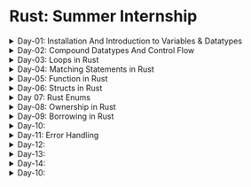 # Rust: Summer Internship
<details>
<summary>Day-01: Installation And Introduction to Variables & Datatypes</summary>

## Installation

### For macOS
To install Rust on macOS, use the following command:
```sh
curl -proto '=https' --tlsv1.2 -sSf https://sh.rustup.rs |sh
```
```sh
source $HOME/.cargo/env
```

### For Windows
Download and install Rust from the official website:
[Rust Installation for Windows](https://www.rust-lang.org/tools/install)

## Verifying Installation
To verify the installation, run:
```sh
rustc --version
```

## Creating a New Project

### To create a project in the same folder:
```sh
cargo init
```

### To create a completely new project:
```sh
cargo new demo-project
```

## Unique Features of Rust

- **Memory Safety**
- **Ownership and Borrowing**
- **Concurrency**
- **Pattern Matching**
- **Cargo**

## Advantages Over Other Languages

- Rust guarantees memory safety without a garbage collector, reducing the risk of crashes and security vulnerabilities.
- Rust's performance is comparable to C and C++, making it suitable for high-performance applications.
- Rust's unique approach to concurrency helps avoid data races, which are common in languages like C++ and Java.
- Rust has a strong and growing community with a rich ecosystem of libraries and tools, making it easier to find support and resources.
- Rust's compiler and tools like Cargo provide excellent support for development, testing, and deployment, enhancing productivity.

## Variables

- Declare variables using `let`.
- By default, variables are immutable.
- Declare mutable variables by adding `mut` before the variable names.
- Constants are similar to immutable variables; they are bound to a name and are not allowed to change.
- Declare constants with `const`.

### Example:
```rust
let x = 5;
let mut y = 10;
const MAX_POINTS: u32 = 100_000;
```

## Shadowing

- Reassign a value to a variable.
- Shadowing is different from making a variable `mut`, as it allows reassignment without `let`.
- Shadowing also allows changing the type of a variable, which is not possible with `mut`.

### Example:
```rust
let x = 5;
let x = x + 1;
let x = "shadowed";
```

## Data Types

Rust is a statically typed language, meaning the types of all variables are known and checked at compile time.

### Integer Types
- Signed integers: `i8`, `i16`, `i32`, `i64`, `i128`, `isize` (represent both positive and negative numbers)
  - Example: `i8` has a range from -128 to 127
- Unsigned integers: `u8`, `u16`, `u32`, `u64`, `u128`, `usize` (represent only non-negative numbers)
  - Example: `u8` has a range from 0 to 255

### Boolean Type
```rust
fn main() {
    let t = true;
    let f: bool = false; // with explicit type annotation
}
```

### Character Type
```rust
fn main() {
    let c = 'z';
    let z: char = 'ℤ'; // with explicit type annotation
}
```


</details>
<details>
<summary>Day-02: Compound Datatypes And Control Flow</summary>

## Tuple

### Declaration
```rust
let tup: (i32, f64, u8) = (500, 6.4, 1);
```

### Accessing Tuple
```rust
tup.0 
tup.1
```

- Tuples have a fixed length and cannot grow or shrink.

### Destructuring a Tuple
```rust
let tup = (500, 6.4, 1);
let (x, y, z) = tup;
```

### Unit
- The tuple without any values has a special name, unit. This value and its corresponding type are both written `()` and represent an empty value or an empty return type.

### Memory Allocation
- Tuples are allocated on the stack, not on the heap.

## Array

### Properties
- Unlike a tuple, every element of an array must have the same type.
- Arrays have a fixed length.

### Declaration
```rust
let a = [1, 2, 3, 4, 5];
let a: [i32; 5] = [1, 2, 3, 4, 5];
let a = [3; 5]; // To declare an array with the same elements.
```

### Accessing Arrays
```rust
let a = [1, 2, 3, 4, 5];
let first = a[0];
let second = a[1];
```

### Memory Allocation
- Arrays are allocated on the stack.

### Invalid Accessing of Array
```rust
let a = [1, 2, 3, 4, 5];
let first = a[5]; // Error: Index out of bounds
```
### Array vs Tuple

| Feature                  | Array                                                  | Tuple                                                     |
|--------------------------|--------------------------------------------------------|-----------------------------------------------------------|
| Element Types            | All elements must have the same type                   | Elements can have different types                         |
| Length                   | Fixed length                                           | Fixed length                                              |
| Declaration              | `let a = [1, 2, 3, 4, 5];`                             | `let tup: (i32, f64, u8) = (500, 6.4, 1);`                |
| Type Annotation          | `let a: [i32; 5] = [1, 2, 3, 4, 5];`                   | `let tup: (i32, f64, u8) = (500, 6.4, 1);`                |
| Accessing Elements       | `a[0]`, `a[1]`                                         | `tup.0`, `tup.1`                                          |
| Destructuring            | Not applicable                                         | `let (x, y, z) = tup;`                                    |
| Memory Allocation        | Allocated on stack                                     | Allocated on stack                                        |
| Invalid Access           | Causes a runtime panic (e.g., `a[5]` for an array of 5)| Causes a compile-time error if the tuple index is invalid |
| Use Case                 | Homogeneous collections                                | Heterogeneous collections                                 |
| Empty Representation     | Not applicable                                         | `()` (unit type) 

# Control Flow

## If Expression
```rust
fn main() {
    let number = 3;
    if number < 5 {
        println!("condition was true");
    } else {
        println!("condition was false");
    }
}
```

## Multiple Conditions with else if
```rust
fn main() {
    let number = 6;
    if number % 4 == 0 {
        println!("number is divisible by 4");
    } else if number % 3 == 0 {
        println!("number is divisible by 3");
    } else if number % 2 == 0 {
        println!("number is divisible by 2");
    } else {
        println!("number is not divisible by 4, 3, or 2");
    }
}
```

## Using if in let Statement
```rust
fn main() {
    let condition = true;
    let number = if condition { 5 } else { 6 };
    println!("The value of number is: {number}");
}
```
</details>

<details>
<summary>Day-03: Loops in Rust</summary>

## Rust Loop Examples
 
Rust has three kinds of loops:
- `loop`
- `for`
- `while`

## Loop

The `loop` keyword tells Rust to execute a block of code over and over again forever or until you explicitly tell it to stop.

```rust
fn main() {
    loop {
        println!("again!");
    }
}
```

Rust also provides a way to break out of a loop using the `break` keyword. You can place the `break` keyword within the loop to tell the program when to stop executing the loop.

You can use `continue` within a loop to skip over any remaining code in this iteration of the loop and go to the next iteration.

### Example of continue statement

```rust
fn main() {
    for i in 0..10 {
        if i % 2 == 0 {
            continue; // Skip even numbers
        }
        println!("Odd number: {}", i);
    }
}
```

**Output:**
```
Odd number: 1
Odd number: 3
Odd number: 5
Odd number: 7
Odd number: 9
```

### Example of break statement

```rust
fn main() {
    for i in 0..10 {
        if i == 5 {
            break; // Exit the loop when i is 5
        }
        println!("Number: {}", i);
    }
}
```

**Output:**
```
Number: 0
Number: 1
Number: 2
Number: 3
Number: 4
```

### Returning values from loop

```rust
fn main() {
    let mut counter = 0;
    let result = loop {
        counter += 1;
        if counter == 10 {
            break counter * 2;
        }
    };
    println!("The result is {result}");
}
```

**Output:**
```
The result is 20
```

### Loop labels to Disambiguate Between Multiple loops

```rust
fn main() {
    let mut count = 0;
    'counting_up: loop {
        println!("count = {count}");
        let mut remaining = 10;
        loop {
            println!("remaining = {remaining}");
            if remaining == 9 {
                break;
            }
            if count == 2 {
                break 'counting_up;
            }
            remaining -= 1;
        }
        count += 1;
    }
    println!("End count = {count}");
}
```

**Output:**
```
count = 0
remaining = 10
remaining = 9
count = 1
remaining = 10
remaining = 9
count = 2
remaining = 10
remaining = 9
End count = 2
```

## While

When the condition is true, the loop runs. When the condition ceases to be true, it breaks out of the loop.

```rust
fn main() {
    let mut number = 3;
    while number != 0 {
        println!("{number}!");
        number -= 1;
    }
    println!("LIFTOFF!!!");
}
```

**Output:**
```
3!
2!
1!
LIFTOFF!!!
```

This construct eliminates a lot of nesting that would be necessary if you used `loop`, `if`, `else`, and `break` and it’s clearer.

## For

We can use a `while` loop to print elements of an array, but if we update the array and forget to change the condition, it will panic at runtime. It’s also slow, because the compiler adds runtime code to perform the conditional check of whether the index is within the bounds of the array on every iteration through the loop.

```rust
fn main() {
    let a = [10, 20, 30, 40, 50];
    for element in a {
        println!("the value is: {element}");
    }
}
```

**Output:**
```
the value is: 10
the value is: 20
the value is: 30
the value is: 40
the value is: 50
```

### Print Elements in Reverse Order

```rust
fn main() {
    for number in (1..4).rev() {
        println!("{number}!");
    }
    println!("LIFTOFF!!!");
}
```

**Output:**
```
3!
2!
1!
LIFTOFF!!!
```
</details>

<details>
<summary>Day-04: Matching Statements in Rust</summary>


## Basic Match

- `match` statement is a control flow construct used for pattern matching.
- It allows you to match a value against a series of patterns and execute different code blocks based on the matched pattern.

```rust
fn main() {
    let number = 7;

    match number {
        1 => println!("One"),
        2 => println!("Two"),
        3 => println!("Three"),
        _ => println!("Other"),
    }
}
```

## Matching Against Multiple Patterns

- You can match against multiple patterns in a single match statement.

```rust
fn main() {
    let number = 3;

    match number {
        1 | 2 => println!("One or Two"),
        3 | 4 => println!("Three or Four"),
        _ => println!("Other"),
    }
}
```

## Matching with Binding

- You can bind the matched value to a variable, which can be used in the corresponding code block.

```rust
fn main() {
    let number = Some(7);

    match number {
        Some(n) => println!("Found a number: {}", n),
        None => println!("No number found"),
    }
}
```

## Ignoring Values

- If you don't need to use the matched value, you can use the underscore (`_`) pattern to ignore it.

```rust
fn main() {
    let number = Some(7);

    match number {
        Some(_) => println!("Found a number"),
        None => println!("No number found"),
    }
}
```

## Destructuring Tuples

```rust
fn main() {
    let tup = (1, "hello");

    match tup {
        (1, greeting) => println!("The greeting is: {}", greeting),
        _ => println!("No match"),  
    }
}
```

## Matching Ranges

- You can match ranges in match expressions and use `_` to match any value.

```rust
fn main() {
    let age = 21;

    match age {
        1..=17 => println!("minor"),
        18..=120 => println!("major"),
        _ => println!("something else"),
    }
}
```

## Matching Tuples

- Will compare all the elements of tuples and print the appropriate message.

```rust
fn main() {
    let tup = (1, 2, 3, 4);
    match tup {
        (1, 2, 3, 4) => println!("Tuple is 1, 2, 3, 4"),
        _ => println!("Tuple is something else"),
    }
}
```

```rust
fn main() {
    let tup = (1, 2, 3, 4);

    match tup {
        (1, ..) => println!("First element is 1"),
        (_, 2, ..) => println!("Second element is 2"),
        (_, _, 3, ..) => println!("Third element is 3"),
        (.., 4) => println!("Fourth element is 4"),
        (_, _, _, 4) => println!("Fourth element is 4"),
        (x, y, z, a) => println!("{}, {}, {}, {}", x, y, z, a),
        (1, _, _, _) => println!("First element is 1"),
        (_, 2, _, _) => println!("Second element is 2"),
        _ => println!("Tuple is something else"),
    }
}
```

## Differences between `(.., 4)` and `(_, _, _, 4)`

### Differences

1. **Syntax and Readability**:
   - `(.., 4)`: This uses the "rest pattern" (`..`) to indicate that there can be any number of elements before the last one, which must be `4`. This is more flexible and concise.
   - `(_, _, _, 4)`: This explicitly specifies that the tuple must have exactly four elements, with the last one being `4`. This is less flexible but more explicit.

2. **Pattern Matching Flexibility**:
   - `(.., 4)`: This will match any tuple where the last element is `4`, regardless of the number of preceding elements. For example, it matches `(1, 2, 3, 4)`, `(5, 4)`, or `(6, 7, 8, 9, 4)`.
   - `(_, _, _, 4)`: This will only match tuples that have exactly four elements, with the last element being `4`. For example, it matches `(1, 2, 3, 4)` but not `(5, 4)` or `(6, 7, 8, 9, 4)`.

### Example

```rust
fn main() {
    let tup1 = (1, 2, 3, 4);
    let tup2 = (5, 4);
    let tup3 = (6, 7, 8, 9, 4);

    match tup1 {
        (.., 4) => println!("(.., 4) matched"),
        (_, _, _, 4) => println!("(_, _, _, 4) matched"),
        _ => println!("No match"),
    }

    match tup2 {
        (.., 4) => println!("(.., 4) matched"),
        (_, _, _, 4) => println!("(_, _, _, 4) matched"),
        _ => println!("No match"),
    }

    match tup3 {
        (.., 4) => println!("(.., 4) matched"),
        (_, _, _, 4) => println!("(_, _, _, 4) matched"),
        _ => println!("No match"),
    }
}
```

**Output**:
```
(.., 4) matched
(.., 4) matched
(.., 4) matched
```

Here, `(.., 4)` matches all the tuples because they all have `4` as the last element, while `(_, _, _, 4)` only matches `tup1` because it has exactly four elements.

</details>

<details>
<Summary>Day-05: Function in Rust</Summary>


## Main Function
- `main()` function is the entry point of a program.
- Uses snake case as the conventional style for function names.

Example code:
```rust
fn main() {
    println!("Hello, world!");

    another_function();
}

fn another_function() {
    println!("Another function.");
}
```

## Parameters
- A parameter is a special variable that is part of a function’s signature.
- It represents a value that the function expects to receive when it is called.
- Parameters are defined in the function's definition and are used within the function to perform operations.

Example:
```rust
fn another_function(x: i32) {
    println!("The value of x is: {x}");
}
```

## Arguments
- An argument is a concrete value provided to a function when it is called.
- These values are passed to the function’s parameters and used within the function to perform its operations.

Example:
```rust
fn main() {
    another_function(5);
}
```

## Note
- You must declare the type of each parameter. Rust requires type annotations in function definitions. 

## Statements and Expressions
- Function bodies are made up of a series of statements optionally ending in an expression.
- Statements are instructions that perform some action and do not return a value.
- Expressions evaluate to a resultant value.

Example:
```rust
{
    let x = 3; // Example of a statement
    x + 1 // Example of an expression
}
```
- Expressions do not include ending semicolons. If you add a semicolon to the end of an expression, you turn it into a statement, and it will then not return a value.

## Functions with Return Values
- Functions can return values to the code that calls them. We don’t name return values, but we must declare their type after an arrow (`->`).
- We can return early from a function by using the `return` keyword and specifying a value.

Example:
```rust
fn five() -> i32 {
    5
}

fn main() {
    let x = five();

    println!("The value of x is: {x}");
}
```

## Example of Error Related to Return Value

Example:
```rust
fn main() {
    let x = plus_one(5);

    println!("The value of x is: {x}");
}

fn plus_one(x: i32) -> i32 {
    x + 1;
}
```
- Mismatched types error reveals the core issue with this code. The definition of the function `plus_one` says that it will return an `i32`, but statements don’t evaluate to a value, which is expressed by `()`, the unit type.

</details>

<details>
<summary>Day-06: Structs in Rust</summary>

## Structs

Structs are custom data types that let you group/package together different related data and reference them as a single unit.

### Types of Structs

1. **Named-Field Struct**: A struct where all the fields have a name associated with them.
2. **Tuple-Struct**: A struct where fields are defined as a tuple and not named.
3. **Unit-Struct**: A struct where there are no fields defined.

### Creating and Using Structs

You can create an instance of a struct using `let`, as usual, but use a key: value style syntax to set each field. You can access the fields through dot notation, e.g., `origin.x`. Values in structs are immutable by default; use `mut` to make them mutable.

```rust
struct Point {
    x: i32,
    y: i32,
}

fn main() {
    let mut point = Point { x: 0, y: 0 };

    point.x = 5;

    println!("The point is at ({}, {})", point.x, point.y);
}
```

Rust does not support field mutability at the language level.

### Update Syntax

A struct can include `..` to indicate that you want to use a copy of some other struct for some of the values.

```rust
fn main() {
    struct Point3d {
        x: i32,
        y: i32,
        z: i32,
    }

    let mut point = Point3d { x: 0, y: 0, z: 0 };
    point = Point3d { y: 1, ..point };
}
```

### Named-Field Structs

```rust
struct DummyStudent {
    name: String, // Field
    age: u8, // Field
    is_a_student: bool, // Field
}
```

### Tuple Structs

```rust
fn main() {
    struct Color(i32, i32, i32);
    struct Point(i32, i32, i32);

    let black = Color(0, 0, 0);
    let origin = Point(0, 0, 0);
}
```

Tuple structs are preferred more than simple tuples because they improve readability and it's easier to find the context of the tuple being used.

The members of a tuple struct may be accessed by dot notation or destructuring.

```rust
fn main() {
    struct Color(i32, i32, i32);
    struct Point(i32, i32, i32);

    let black = Color(0, 0, 0);
    let origin = Point(0, 0, 0);

    let black_r = black.0;
    let Point(_, origin_y, origin_z) = origin;
}
```

### Unit-like Structs

```rust
struct Electron {} // Use empty braces...
struct Proton;     // ...or just a semicolon.

// Use the same notation when creating an instance.
let x = Electron {};
let y = Proton;
let z = Electron; // Error
```

A struct is called 'unit-like' because it resembles the empty tuple, `()`, sometimes called 'unit'.

### Shorthand Representation

If the names of the fields are the same as the names of the variables being assigned to them, then we can use the shorthand notation.

Example:

```rust
struct Student {
    sgpa: f32,
    age: u8, // MAX: 255
    is_a_student: bool,
    sic: u32,
    year: u16,
}

let student_age = 20;
let is_a_student_var = true;
let student_sic = 123456;
let student_year = 2021;

let student = Student {
    sgpa: 9.5,
    age: student_age,
    is_a_student: is_a_student_var,
    sic: student_sic,
    year: student_year,
};
```

### Nested Structure

```rust
struct Library {
    name: String,
    location: String,
    books: Book, // Only one book in the library
}

struct Book {
    author: String,
    book_details: BookDetails,
}

struct BookDetails {
    name: String,
    isbn: String,
}
```

## Implementation in Rust

### impl

An implementation block, denoted by the keyword `impl` followed by the struct's name, is used to define methods and functions for that struct. A struct can have multiple `impl` blocks.

### Methods

Methods are like functions, declared with `fn`, that can have parameters and a return value. They differ from functions as they are defined within a struct and always have `self` as their first parameter.

### self

The `self` keyword represents the instance of the struct the method is called on. It can be used as `self` (shorthand for `self: Self`), `&self` (for `self: &Self`), or `&mut self` (for `self: &mut Self`). This shorthand allows for less repetition, especially with generic types.

### Associated Functions

Functions inside an `impl` block that do not take `self` as a parameter are called associated functions. They are associated with the struct but do not operate on an instance of it. These are often used as constructors to return a new instance of the struct.

### Example

```rust
impl Student {
    fn new(sgpa: f32, age: u8, is_a_student: bool, sic: u32, year: u16) -> Student {
        Student {
            sgpa,
            age,
            is_a_student,
            sic,
            year,
        }
    }

    // printing the student's details
    fn print_student_details(&self) {
        self.sgpa;
        self.sic;
        println!("Student Details: ");
    }

    fn compare_student_sgpa(&self, other: Student) {
        if self.sgpa > other.sgpa {
            println!("Self has a higher SGPA");
        } else {
            println!("Other has a higher SGPA");
        }
    }
}

fn something_outside_impl() {
    let raj: Student = Student::default();
    let jay: Student = Student {
        sgpa: 9.0,
        age: 20,
        is_a_student: true,
        sic: 123456,
        year: 2021,
    };

    let new_student = Student::new(8.5, 20, true, 123456, 2021);
    raj.compare_student_sgpa(jay);
    jay.compare_student_sgpa(raj);
}
```
</details>

<details>

<summary>Day 07: Rust Enums</summary>

## Definition
Enums (or enumerations) are a user-defined data type that allows us to select a value from a list of related values.

### Syntax
```rust
enum Sport {
    Basketball,
    Volleyball,
    Football,
    Cricket,
}
```
Created an enum named `Sport` with a list of values: `Basketball`, `Volleyball`, `Football`, and `Cricket`. These enum values are known as variants.

## Accessing Enum Variants
```rust
enum Direction {
    North,
    East,
    South,
    West,
}
```
### To create instances of enum variants:
```rust
let north = Direction::North;
let east = Direction::East;
let south = Direction::South;
let west = Direction::West;
```

### Example: Enum Datatype
```rust
fn main() {
    // Define enum Direction
    #[derive(Debug)]
    enum Direction {
        North,
        East,
        South,
        West,
    }

    // Initialize and access enum variants
    let north = Direction::North;
    let east = Direction::East;
    let south = Direction::South;
    let west = Direction::West;

    // Print enum values
    println!("{:?}", north);
    println!("{:?}", east);
    println!("{:?}", south);
    println!("{:?}", west);
}
```
Note: We have used `#[derive(Debug)]` above the enum definition. It allows Rust to print the variants inside the enum.

## Initializing Enum Variants with Values
```rust
fn main() {
    // Define enum
    #[derive(Debug)]
    enum Result {
        Score(f64),
        Valid(bool),
    }

    // Initialize enum with values
    let num = Result::Score(3.14);
    let bool = Result::Valid(true);
    
    println!("num = {:?}", num);
    println!("bool = {:?}", bool);
}
```

## Enum with Different Data Types
### Struct Variant
Syntax:
```rust
enum Game {
    Quit,
    Position { x: i32, y: i32 },
}
```

### Tuple Variant
Syntax:
```rust
enum Game {
    Quit,
    ChangeBackground(i32, i32, i32),
}
```

### String Variant
Syntax:
```rust
enum Game {
    Quit,
    Print(String),
}
```

### Example
```rust
fn main() {
    // Define enum with multiple variants and data types
    #[derive(Debug)]
    enum Game {
        Quit,
        Print(String),
        Position { x: i32, y: i32 },
        ChangeBackground(i32, i32, i32),
    }

    // Initialize enum with values
    let quit = Game::Quit;
    let print = Game::Print(String::from("Hello World!"));
    let position = Game::Position { x: 10, y: 20 };
    let color = Game::ChangeBackground(200, 255, 255);

    // Print enum values
    println!("quit = {:?}", quit);
    println!("print = {:?}", print);
    println!("position = {:?}", position);
    println!("color = {:?}", color);
}
```

## Comparing Two Instances of Enum
```rust
let rgb_red = ColorModel::RGB(255, 0, 0);
let rgba_red = ColorModel::RGBA(255, 0, 0, 255);
// With named members, use curly braces and the properties' names
let cmyk_black: ColorModel = ColorModel::CMYK{cyan: 0, magenta: 0, yellow: 0, key: 255};

rgb_red == rgba_red; // false
```

## Define Methods on Enums
```rust
impl Message {
    fn call(&self) {
        // Method body would be defined here
    }
}

let m = Message::Write(String::from("hello"));
m.call();
```

## Pattern Matching in Enums
```rust
enum Coin {
    Penny,
    Nickel,
    Dime,
    Quarter(UsState),
}

fn value_in_cents(coin: Coin) -> u8 {
    match coin {
        Coin::Penny => 1,
        Coin::Nickel => 5,
        Coin::Dime => 10,
        Coin::Quarter(state) => {
            println!("State quarter from {:?}!", state);
            25
        }
    }
}
```

### Another Example
```rust
#[derive(PartialEq, Clone)]
enum ColorModel {
    RGB(u8, u8, u8),
    RGBA(u8, u8, u8, u8),
    CMYK { cyan: u8, magenta: u8, yellow: u8, key: u8 },
}

impl ColorModel {
    pub fn to_hex(&self) -> String {
        match self {
            ColorModel::RGB(red, green, blue) => format!("#{:X}{:X}{:X}", red, green, blue),
            _ => self.to_rgb().to_hex(),
        }
    }

    fn to_rgb(&self) -> Self {
        match self {
            ColorModel::RGB(_, _, _) => self.clone(),
            ColorModel::RGBA(red, green, blue, alpha) => {
                let red: u8 = (1 - alpha) * 255 + alpha * red;
                let green: u8 = (1 - alpha) * 255 + alpha * green;
                let blue: u8 = (1 - alpha) * 255 + alpha * blue;

                ColorModel::RGB(red, green, blue)
            },
            ColorModel::CMYK { cyan, magenta, yellow, key } => {
                let red = 255 * (1 - cyan) * (1 - key);
                let green = 255 * (1 - magenta) * (1 - key);
                let blue = 255 * (1 - yellow) * (1 - key);

                ColorModel::RGB(red, green, blue)
            },
        }
    }
}
```
</details>

<details>
<summary>Day-08: Ownership in Rust</summary>

## Ownership
In Rust, ownership and borrowing are the pillars of memory safety and concurrency.

### Ownership
- Ensures that memory is managed efficiently and safely.
- Rust’s move semantics enable efficient memory management by transferring ownership between variables.

```rust
fn main() {
    let original = String::from("Hello");
    let moved = original; // Ownership transferred to 'moved'

    // Error: 'original' no longer accessible
    println!("{}", original);
}
```

## Stack and Heap
- A stack operates on a Last In, First Out (LIFO) principle, like a stack of plates where you add to the top and remove from the top. Adding is called pushing, and removing is called popping. All data on the stack must have a fixed, known size. Data with unknown or variable sizes must be stored on the heap.
- The heap is less organized, you request space, the allocator finds a spot, marks it as used, and returns a pointer. This is called allocating. The pointer, stored on the stack, leads to the data on the heap. It's like being seated at a restaurant: the host finds a table, and latecomers ask where you're seated to find you.
- Pushing to the stack is faster than heap allocation because the stack's location is always known, while the heap requires searching for available space and bookkeeping.
- Accessing heap data is slower than stack data due to the need to follow pointers. Processors work more efficiently with data stored closely together, like on the stack, rather than scattered, like on the heap.
- When a function is called, its parameters and local variables are pushed onto the stack. Once the function finishes, these values are popped off the stack.
- Ownership addresses the challenges of tracking, minimizing duplicates, and cleaning up unused data on the heap. Understanding ownership clarifies its purpose in managing heap data, reducing the need to think about the stack and heap frequently.

## Ownership Rules
- Each value in Rust has an owner.
- There can only be one owner at a time.
- When the owner goes out of scope, the value will be dropped.

## Variable Scope
```rust
{                      // s is not valid here, it’s not yet declared
    let s = "hello";   // s is valid from this point forward
}                      // this scope is now over, and s is no longer valid
```
- When s comes into scope, it is valid.
- It remains valid until it goes out of scope.

## String Type
- The types covered previously are of a known size, can be stored on the stack and popped off the stack when their scope is over, and can be quickly and trivially copied to make a new, independent instance if another part of code needs to use the same value in a different scope.
- Rust has a second string type, String. This type manages data allocated on the heap and as such is able to store an amount of text that is unknown to us at compile time. You can create a String from a string literal using the `from` function.

```rust
let s = String::from("hello");
```

## Mutated String
```rust
let mut s = String::from("hello");

s.push_str(", world!"); // push_str() appends a literal to a String

println!("{s}"); // This will print `hello, world!`
```

## Variables and Data Interacting with Move

### For Integers:
```rust
let x = 5;
let y = x;
```
- This binds the value 5 to `x` and then copies it to `y`, resulting in two variables, `x` and `y`, both holding the value 5. Since integers have a fixed size, both values are stored on the stack.

### For Strings:
```rust
let s1 = String::from("hello");
let s2 = s1;
```
- A String is made up of three parts, shown on the left: a pointer to the memory that holds the contents of the string, a length, and a capacity. This group of data is stored on the stack. On the right is the memory on the heap that holds the contents.
![Strings-1](https://doc.rust-lang.org/book/img/trpl04-01.svg)
- Assigning `s1` to `s2` copies the String's pointer, length, and capacity from the stack, but not the actual data on the heap.
![Strings-1](https://doc.rust-lang.org/book/img/trpl04-02.svg)


## Variables and Data Interacting with Clone
- If we do want to deeply copy the heap data of the String, not just the stack data, we can use a common method called `clone`.
```rust
let s1 = String::from("hello");
let s2 = s1.clone();

println!("s1 = {s1}, s2 = {s2}");
```

## Stack-Only Data: Copy
```rust
let x = 5;
let y = x;

println!("x = {x}, y = {y}");
```
- Types with a known size at compile time, like integers, are stored on the stack, making value copies quick and straightforward. Thus, there's no need to prevent `x` from being valid after creating `y`, and calling `clone` isn't necessary as deep and shallow copying are identical in this case.


</details>


<details> 
<summary>Day-09: Borrowing in Rust</summary>

## Mechanism of Borrowing
- Borrowing allows a function or method to temporarily borrow a reference to a value owned by another part of the program.
- It enables a function or method to use a value without taking ownership of it by passing a reference to the value instead of the value itself.

## Types of References
1. **Immutable references**: Allow the borrower to read the value but not modify it.
2. **Mutable references**: Allow the borrower to read and modify the value.

## Examples

### Mutable Borrowing

```rust
fn main() {
    let mut x = 5;
    {
        let y = &mut x; // mutable borrow of x
        *y += 1;
        println!("y: {}", y); // prints "y: 6"
    } // y goes out of scope and the mutable borrow ends
    println!("x: {}", x); // prints "x: 6"
}
```
- We create a mutable variable `x` and a mutable borrow `y`. By dereferencing `y`, we modify `x`. After the inner block, where `y` is valid, `y` goes out of scope, and `x` can be used safely again.

### Immutable Borrowing

Immutable references allow the borrower to read the value but not modify it.

```rust
fn main() {
    let x = 10;
    print_int(&x); // immutable borrow of x
}

fn print_int(v: &i32) {
    println!("{}", v);
}
```
- We create an integer `x` and then pass an immutable borrow of `x` to the `print_int` function. The `print_int` function then prints the value of the integer. Because the borrow is immutable, we cannot modify `x` within the function.

### Mutable Borrowing with Functions

Mutable references allow the borrower to both read and modify the value.

```rust
fn main() {
    let mut x = 10;
    modify_int(&mut x); // mutable borrow of x
    print_int(&x); // immutable borrow of x
}

fn modify_int(v: &mut i32) {
    *v += 5;
}

fn print_int(v: &i32) {
    println!("{}", v);
}
```
- In this example, we create a mutable integer `x`, then pass a mutable borrow of `x` to the `modify_int` function, which modifies its value. Afterward, we pass an immutable borrow of `x` to the `print_int` function, which prints the modified value of `x`.

## Borrowing Rules
- At any given time, you can have either one mutable reference or any number of immutable references to a value.
- References must always be valid, meaning they must point to a valid memory location.
- The borrow checker enforces these rules at compile time, so the program will not compile if it violates them.

## Ownership and Borrowing in Structs

```rust
struct Rectangle {
    width: u32,
    height: u32,
}

impl Rectangle {
    fn area(&self) -> u32 {
        self.width * self.height
    }
}

fn main() {
    let rect = Rectangle { width: 10, height: 20 };
    let area = rect.area(); // immutable borrow of rect
    println!("area: {}", area);
}
```
- We define a struct `Rectangle` that has two fields, `width` and `height`. We then implement a method `area` for the `Rectangle` struct that calculates the area of the rectangle. Finally, we create a `rect` instance of the `Rectangle` struct and pass an immutable borrow of `rect` to the `area` method to calculate the area of the rectangle.

</details>

<details>

<summary>Day-10:</summary>


## Generic Functions

- **Definition**: When I use generic functions, I can operate on different types of data by using placeholders for the data types they work with. These placeholders are called type parameters.

### Example:
```rust
fn print_type<T>(_arg: T) { 
    println!("Type is {}", std::any::type_name::<T>()); 
}
```
- In this example, `print_type` is a function that accepts a single argument `_arg` of type `T`.
- The `<T>` syntax indicates to Rust that `T` is a type parameter.
- I use `std::any::type_name` to print the type's name.

## Generic Structs

- **Definition**: When I use generic structs, I can create data structures that hold values of different types. These structs use type parameters to allow flexibility in the values they store.

### Example:
```rust
struct Circle<T> { 
    diameter: T, 
    height: T,
}

fn main() {
    let object1 = Circle { diameter: 1, height: 2 }; 
    // diameter and height are both i32
    let object2 = Circle { diameter: 3.14, height: 2.71 }; 
    // diameter and height are both f64
    let object3 = Circle { diameter: "hello", height: "world" }; 
    // diameter and height are both &str
}
```
- The `Circle` struct has two fields: `diameter` and `height`, both of type `T`.
- The `<T>` syntax specifies that `T` is a type parameter.
- I can create instances of this struct with any type, as shown in the examples.

## Generic Enums

- **Definition**: When I use generic enums, I can define enums that allow for multiple types with different variants. Each variant can have its own set of associated data of different types.

### Example:
```rust
enum Result<T, E> { 
    Ok(T), 
    Err(E), 
}

fn main() {
    let result1: Result<i32, &str> = Result::Ok(42); 
    // Ok variant with i32
    let result2: Result<i32, &str> = Result::Err("error"); 
    // Err variant with &str
}
```
- The `Result` enum has two variants: `Ok` and `Err`.
- `Ok` takes a value of type `T`, and `Err` takes a value of type `E`.
- The `<T, E>` syntax specifies that both `T` and `E` are type parameters.
- I find this enum useful for representing the result of an operation that may either succeed (`Ok`) or fail (`Err`).

## Key Points

- **Generic Functions**: Allow me to create functions that can operate on any data type using type parameters.
- **Generic Structs**: Enable me to create data structures that store values of various types, providing flexibility and reusability.
- **Generic Enums**: Allow me to define enums with variants that can store different types, making error handling more type-safe.

- Generics are powerful tools in Rust that help me write flexible, reusable code while maintaining type safety. By using type parameters, I can create functions, structs, and enums that work with any data type, reducing code duplication and increasing robustness.

</details>

<details>

<summary>Day-11: Error Handling</summary>


## Types of Errors

### 1. Unrecoverable Errors
- Errors from which a program stops its execution. As the name suggests, we cannot recover from unrecoverable errors.
- These errors are known as panic and can be triggered explicitly by calling the `panic!` macro.

#### Example:
```rust
fn main() {
    println!("Hello, World!");

    // Explicitly exit the program with an unrecoverable error
    panic!("Crash");
}
```

Output:
```
Hello, World!
thread 'main' panicked at 'Crash', src/main.rs:5:5
```

- Unrecoverable errors are also triggered by taking an action that might cause our code to panic.

#### Example:
```rust
fn main() {
    let numbers = [1, 2, 3];

    println!("unknown index value = {}", numbers[3]);
}
```

Output:
```
error: this operation will panic at runtime
 --> src/main.rs:4:42
  |
4 |     println!("unknown index value = {}", numbers[3]);
  |                                          ^^^^^^^^^^ index out of bounds: the length is 3 but the index is 3
  |
```
- Rust stops us from compiling the program because it knows the operation will panic at runtime.

### 2. Recoverable Errors
- Recoverable errors are errors that won't stop a program from executing. Most errors are recoverable, and we can easily take action based on the type of error.

#### Example:
```rust
use std::fs::File;

fn main() {
    let data_result = File::open("data.txt");

    // using match for Result type
    let data_file = match data_result {
        Ok(file) => file,
        Err(error) => panic!("Problem opening the data file: {:?}", error),
    };

    println!("Data file: {:?}", data_file);
}
```

## Result Enum:
- In the above example, the return type of the `File::open("data.txt")` is a `Result<T, E>`
- The `Result<T, E>` type returns either a value or an error in Rust. It is an enum type with two possible variants.

```
Ok(T) → operation succeeded with value T
Err(E) → operation failed with an error E
```

## Difference Between `Result` and `Option` enum in Rust
- `Option` enum can return `None`, which can indicate failure.
- `Option` is about `Some` or `None` (value or no value)
- `Result` is about `Ok` or `Err` (result or error result)

</details>

<details>

<summary>Day-12:</summary>

</details>

<details>

<summary>Day-13:</summary>

</details>

<details>

<summary>Day-14:</summary>

</details>

<details>

<summary>Day-10:</summary>

</details>